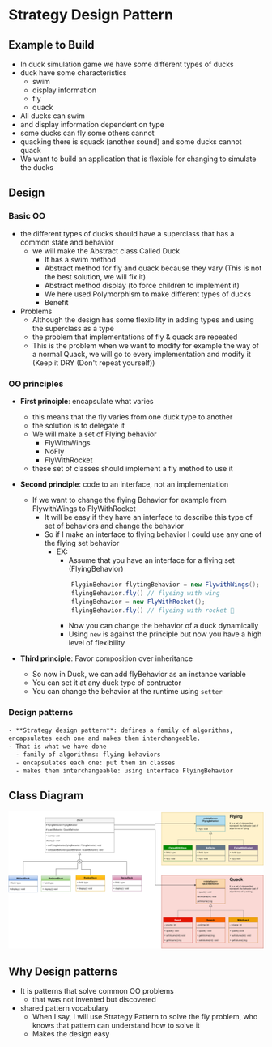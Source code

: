 # Strategy Design Pattern

## Example to Build
   - In duck simulation game we have some different types of ducks
   - duck have some characteristics
     - swim
     - display information
     - fly
     - quack
   - All ducks can swim
   - and display information dependent on type
   - some ducks can fly some others cannot
   - quacking there is squack (another sound) and some ducks cannot quack
   - We want to build an application that is flexible for changing to simulate the ducks

## Design

### Basic OO
   - the different types of ducks should have a superclass that has a common state and behavior 
     - we will make the Abstract class Called Duck
       - It has a swim method
       - Abstract method for fly and quack because they vary (This is not the best solution, we will fix it)
       - Abstract method display (to force children to implement it)
       - We here used Polymorphism to make different types of ducks
       - Benefit 
   - Problems
     - Although the design has some flexibility in adding types and using the superclass as a type
     - the problem that implementations of fly & quack are repeated
     - This is the problem when we want to modify for example the way of a normal Quack, we will go to every implementation and modify it (Keep it DRY (Don't repeat yourself))

### OO principles
   - **First principle**: encapsulate what varies
     - this means that the fly varies from one duck type to another
     - the solution is to delegate it
     - We will make a set of Flying behavior
       - FlyWithWings
       - NoFly
       - FlyWithRocket
     - these set of classes should implement a fly method to use it
   - **Second principle**: code to an interface, not an implementation
     - If we want to change the flying Behavior for example from FlywithWings to FlyWithRocket
       - It will be easy if they have an interface to describe this type of set of behaviors and change the behavior
       - So if I make an interface to flying behavior I could use any one of the flying set behavior
         - EX:
            - Assume that you have an interface for a flying set (FlyingBehavior)
            ```java
                FlyginBehavior flytingBehavior = new FlywithWings();
                flyingBehavior.fly() // flyeing with wing  
                flyingBehavior = new FlyWithRocket();
                flyingBehavior.fly() // flyeing with rocket 🚀
            ```
            -  Now you can change the behavior of a duck dynamically
            - Using `new` is against the principle but now you have a high level of flexibility

   - **Third principle**: Favor composition over inheritance
     - So now in Duck, we can add flyBehavior as an instance variable
     - You can set it at any duck type of contructor
     - You can change the behavior at the runtime using `setter`

### Design patterns
    - **Strategy design pattern**: defines a family of algorithms, encapsulates each one and makes them interchangeable. 
    - That is what we have done
      - family of algorithms: flying behaviors 
      - encapsulates each one: put them in classes
      - makes them interchangeable: using interface FlyingBehavior

## Class Diagram
![alt](./diagrams/classDiagram.png)

## Why Design patterns
   - It is patterns that solve common OO problems
     - that was not invented but discovered
   - shared pattern vocabulary
     - When I say, I will use Strategy Pattern to solve the fly problem, who knows that pattern can understand how to solve it
     - Makes the design easy

    


